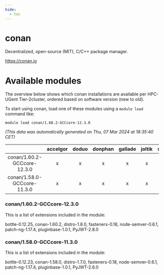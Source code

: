 ```yaml
---
hide:
  - toc
---
```


conan
=====


Decentralized, open-source (MIT), C/C++ package manager.

https://conan.io
# Available modules


The overview below shows which conan installations are available per HPC-UGent Tier-2cluster, ordered based on software version (new to old).

To start using conan, load one of these modules using a `module load` command like:

```shell
module load conan/1.60.2-GCCcore-12.3.0
```

*(This data was automatically generated on Thu, 07 Mar 2024 at 18:35:40 CET)*  

| |accelgor|doduo|donphan|gallade|joltik|skitty|
| :---: | :---: | :---: | :---: | :---: | :---: | :---: |
|conan/1.60.2-GCCcore-12.3.0|x|x|x|x|x|x|
|conan/1.58.0-GCCcore-11.3.0|x|x|x|x|x|x|


### conan/1.60.2-GCCcore-12.3.0

This is a list of extensions included in the module:

bottle-0.12.25, conan-1.60.2, distro-1.8.0, fasteners-0.18, node-semver-0.6.1, patch-ng-1.17.4, pluginbase-1.0.1, PyJWT-2.8.0

### conan/1.58.0-GCCcore-11.3.0

This is a list of extensions included in the module:

bottle-0.12.23, conan-1.58.0, distro-1.7.0, fasteners-0.18, node-semver-0.6.1, patch-ng-1.17.4, pluginbase-1.0.1, PyJWT-2.6.0